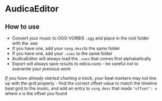 # AudicaEditor

## How to use
* Convert your music to OGG-VORBIS `.ogg` and place in the root folder with the .exe
* If you have one, add your `song.desc`to the same folder
* If you have one, add your `.cues` to the same folder
* AudicaEditor will always load the `.cues` that comes first alphabetically
* Export will always save results to edica.cues - be careful not to overwrite your previous work

*If you have already started charting a track*, your beat markers may not line up with the grid properly - find the correct offset value to match the timeline beat grid to the music, and add an entry to `song.desc` that reads `"offset": x` where x is the offset you found
